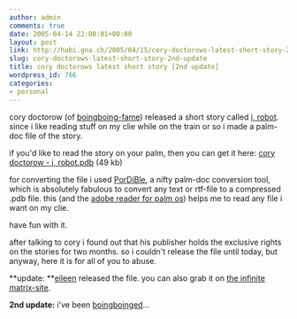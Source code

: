 ```yaml
---
author: admin
comments: true
date: 2005-04-14 22:00:01+00:00
layout: post
link: http://habi.gna.ch/2005/04/15/cory-doctorows-latest-short-story-2nd-update/
slug: cory-doctorows-latest-short-story-2nd-update
title: cory doctorows latest short story [2nd update]
wordpress_id: 766
categories:
- personal
---
```



cory doctorow (of [boingboing-fame](http://boingboing.net/)) released a short story called [i, robot](http://www.boingboing.net/2005/02/16/corys_latest_short_s.html). since i like reading stuff on my clie while on the train or so i made a palm-doc file of the story.
  
if you'd like to read the story on your palm, then you can get it here: [cory doctorow - i, robot.pdb](http://habi.gna.ch/blog/images/cory%20doctorow%20-%20i,%20robot.pdb) (49 kb)
  
for converting the file i used [PorDiBle](http://pordible.victoly.com/), a nifty palm-doc conversion tool, which is absolutely fabulous to convert any text or rtf-file to a compressed .pdb file. this (and the [adobe reader for palm os](http://www.adobe.com/products/acrobat/readstep2.html)) helps me to read any file i want on my clie.
  
have fun with it.



after talking to cory i found out that his publisher holds the exclusive rights on the stories for two months. so i couldn't release the file until today, but anyway, here it is for all of you to abuse.



**update: **[eileen](http://www.infinitematrix.net/faq/personnel.html#Gunn) released the file. you can also grab it on [the infinite matrix-site](http://www.infinitematrix.net/stories/shorts/i-robot.html#pdb).



**2nd update:** i've been [boingboinged](http://www.boingboing.net/2005/04/16/corys_i_robot_for_th.html)...

